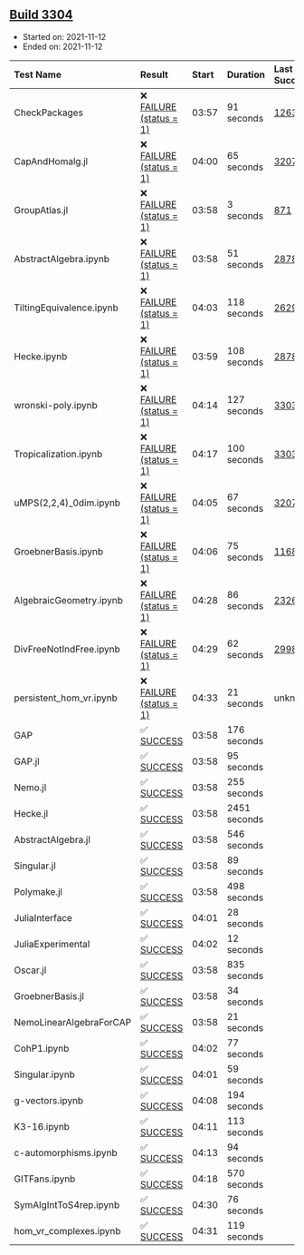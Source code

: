 ## [Build 3304](https://oscarci.mathematik.uni-kl.de/job/oscar-stable/3304/)

* Started on: 2021-11-12
* Ended on: 2021-11-12

| Test Name    | Result | Start | Duration | Last Success | First Failure |
|:-------------|:-------|:------|:---------|:-------------|:--------------|
| CheckPackages | ❌ [FAILURE (status = 1)](https://oscarci.mathematik.uni-kl.de/job/oscar-stable/3304/artifact/logs/build-3304/CheckPackages.log) | 03:57 | 91 seconds | [1263](https://oscarci.mathematik.uni-kl.de/job/oscar-stable/1263/) | [1264](https://oscarci.mathematik.uni-kl.de/job/oscar-stable/1264/) |
| CapAndHomalg.jl | ❌ [FAILURE (status = 1)](https://oscarci.mathematik.uni-kl.de/job/oscar-stable/3304/artifact/logs/build-3304/CapAndHomalg.jl.log) | 04:00 | 65 seconds | [3207](https://oscarci.mathematik.uni-kl.de/job/oscar-stable/3207/) | [3208](https://oscarci.mathematik.uni-kl.de/job/oscar-stable/3208/) |
| GroupAtlas.jl | ❌ [FAILURE (status = 1)](https://oscarci.mathematik.uni-kl.de/job/oscar-stable/3304/artifact/logs/build-3304/GroupAtlas.jl.log) | 03:58 | 3 seconds | [871](https://oscarci.mathematik.uni-kl.de/job/oscar-stable/871/) | [872](https://oscarci.mathematik.uni-kl.de/job/oscar-stable/872/) |
| AbstractAlgebra.ipynb | ❌ [FAILURE (status = 1)](https://oscarci.mathematik.uni-kl.de/job/oscar-stable/3304/artifact/logs/build-3304/AbstractAlgebra.ipynb.log) | 03:58 | 51 seconds | [2878](https://oscarci.mathematik.uni-kl.de/job/oscar-stable/2878/) | [2879](https://oscarci.mathematik.uni-kl.de/job/oscar-stable/2879/) |
| TiltingEquivalence.ipynb | ❌ [FAILURE (status = 1)](https://oscarci.mathematik.uni-kl.de/job/oscar-stable/3304/artifact/logs/build-3304/TiltingEquivalence.ipynb.log) | 04:03 | 118 seconds | [2629](https://oscarci.mathematik.uni-kl.de/job/oscar-stable/2629/) | [2630](https://oscarci.mathematik.uni-kl.de/job/oscar-stable/2630/) |
| Hecke.ipynb | ❌ [FAILURE (status = 1)](https://oscarci.mathematik.uni-kl.de/job/oscar-stable/3304/artifact/logs/build-3304/Hecke.ipynb.log) | 03:59 | 108 seconds | [2878](https://oscarci.mathematik.uni-kl.de/job/oscar-stable/2878/) | [2879](https://oscarci.mathematik.uni-kl.de/job/oscar-stable/2879/) |
| wronski-poly.ipynb | ❌ [FAILURE (status = 1)](https://oscarci.mathematik.uni-kl.de/job/oscar-stable/3304/artifact/logs/build-3304/wronski-poly.ipynb.log) | 04:14 | 127 seconds | [3303](https://oscarci.mathematik.uni-kl.de/job/oscar-stable/3303/) | [3304](https://oscarci.mathematik.uni-kl.de/job/oscar-stable/3304/) |
| Tropicalization.ipynb | ❌ [FAILURE (status = 1)](https://oscarci.mathematik.uni-kl.de/job/oscar-stable/3304/artifact/logs/build-3304/Tropicalization.ipynb.log) | 04:17 | 100 seconds | [3303](https://oscarci.mathematik.uni-kl.de/job/oscar-stable/3303/) | [3304](https://oscarci.mathematik.uni-kl.de/job/oscar-stable/3304/) |
| uMPS(2,2,4)_0dim.ipynb | ❌ [FAILURE (status = 1)](https://oscarci.mathematik.uni-kl.de/job/oscar-stable/3304/artifact/logs/build-3304/uMPS-2-2-4-_0dim.ipynb.log) | 04:05 | 67 seconds | [3207](https://oscarci.mathematik.uni-kl.de/job/oscar-stable/3207/) | [3208](https://oscarci.mathematik.uni-kl.de/job/oscar-stable/3208/) |
| GroebnerBasis.ipynb | ❌ [FAILURE (status = 1)](https://oscarci.mathematik.uni-kl.de/job/oscar-stable/3304/artifact/logs/build-3304/GroebnerBasis.ipynb.log) | 04:06 | 75 seconds | [1168](https://oscarci.mathematik.uni-kl.de/job/oscar-stable/1168/) | [1169](https://oscarci.mathematik.uni-kl.de/job/oscar-stable/1169/) |
| AlgebraicGeometry.ipynb | ❌ [FAILURE (status = 1)](https://oscarci.mathematik.uni-kl.de/job/oscar-stable/3304/artifact/logs/build-3304/AlgebraicGeometry.ipynb.log) | 04:28 | 86 seconds | [2326](https://oscarci.mathematik.uni-kl.de/job/oscar-stable/2326/) | [2327](https://oscarci.mathematik.uni-kl.de/job/oscar-stable/2327/) |
| DivFreeNotIndFree.ipynb | ❌ [FAILURE (status = 1)](https://oscarci.mathematik.uni-kl.de/job/oscar-stable/3304/artifact/logs/build-3304/DivFreeNotIndFree.ipynb.log) | 04:29 | 62 seconds | [2998](https://oscarci.mathematik.uni-kl.de/job/oscar-stable/2998/) | [2999](https://oscarci.mathematik.uni-kl.de/job/oscar-stable/2999/) |
| persistent_hom_vr.ipynb | ❌ [FAILURE (status = 1)](https://oscarci.mathematik.uni-kl.de/job/oscar-stable/3304/artifact/logs/build-3304/persistent_hom_vr.ipynb.log) | 04:33 | 21 seconds | unknown | unknown |
| GAP | ✅ [SUCCESS](https://oscarci.mathematik.uni-kl.de/job/oscar-stable/3304/artifact/logs/build-3304/GAP.log) | 03:58 | 176 seconds |  |  |
| GAP.jl | ✅ [SUCCESS](https://oscarci.mathematik.uni-kl.de/job/oscar-stable/3304/artifact/logs/build-3304/GAP.jl.log) | 03:58 | 95 seconds |  |  |
| Nemo.jl | ✅ [SUCCESS](https://oscarci.mathematik.uni-kl.de/job/oscar-stable/3304/artifact/logs/build-3304/Nemo.jl.log) | 03:58 | 255 seconds |  |  |
| Hecke.jl | ✅ [SUCCESS](https://oscarci.mathematik.uni-kl.de/job/oscar-stable/3304/artifact/logs/build-3304/Hecke.jl.log) | 03:58 | 2451 seconds |  |  |
| AbstractAlgebra.jl | ✅ [SUCCESS](https://oscarci.mathematik.uni-kl.de/job/oscar-stable/3304/artifact/logs/build-3304/AbstractAlgebra.jl.log) | 03:58 | 546 seconds |  |  |
| Singular.jl | ✅ [SUCCESS](https://oscarci.mathematik.uni-kl.de/job/oscar-stable/3304/artifact/logs/build-3304/Singular.jl.log) | 03:58 | 89 seconds |  |  |
| Polymake.jl | ✅ [SUCCESS](https://oscarci.mathematik.uni-kl.de/job/oscar-stable/3304/artifact/logs/build-3304/Polymake.jl.log) | 03:58 | 498 seconds |  |  |
| JuliaInterface | ✅ [SUCCESS](https://oscarci.mathematik.uni-kl.de/job/oscar-stable/3304/artifact/logs/build-3304/JuliaInterface.log) | 04:01 | 28 seconds |  |  |
| JuliaExperimental | ✅ [SUCCESS](https://oscarci.mathematik.uni-kl.de/job/oscar-stable/3304/artifact/logs/build-3304/JuliaExperimental.log) | 04:02 | 12 seconds |  |  |
| Oscar.jl | ✅ [SUCCESS](https://oscarci.mathematik.uni-kl.de/job/oscar-stable/3304/artifact/logs/build-3304/Oscar.jl.log) | 03:58 | 835 seconds |  |  |
| GroebnerBasis.jl | ✅ [SUCCESS](https://oscarci.mathematik.uni-kl.de/job/oscar-stable/3304/artifact/logs/build-3304/GroebnerBasis.jl.log) | 03:58 | 34 seconds |  |  |
| NemoLinearAlgebraForCAP | ✅ [SUCCESS](https://oscarci.mathematik.uni-kl.de/job/oscar-stable/3304/artifact/logs/build-3304/NemoLinearAlgebraForCAP.log) | 03:58 | 21 seconds |  |  |
| CohP1.ipynb | ✅ [SUCCESS](https://oscarci.mathematik.uni-kl.de/job/oscar-stable/3304/artifact/logs/build-3304/CohP1.ipynb.log) | 04:02 | 77 seconds |  |  |
| Singular.ipynb | ✅ [SUCCESS](https://oscarci.mathematik.uni-kl.de/job/oscar-stable/3304/artifact/logs/build-3304/Singular.ipynb.log) | 04:01 | 59 seconds |  |  |
| g-vectors.ipynb | ✅ [SUCCESS](https://oscarci.mathematik.uni-kl.de/job/oscar-stable/3304/artifact/logs/build-3304/g-vectors.ipynb.log) | 04:08 | 194 seconds |  |  |
| K3-16.ipynb | ✅ [SUCCESS](https://oscarci.mathematik.uni-kl.de/job/oscar-stable/3304/artifact/logs/build-3304/K3-16.ipynb.log) | 04:11 | 113 seconds |  |  |
| c-automorphisms.ipynb | ✅ [SUCCESS](https://oscarci.mathematik.uni-kl.de/job/oscar-stable/3304/artifact/logs/build-3304/c-automorphisms.ipynb.log) | 04:13 | 94 seconds |  |  |
| GITFans.ipynb | ✅ [SUCCESS](https://oscarci.mathematik.uni-kl.de/job/oscar-stable/3304/artifact/logs/build-3304/GITFans.ipynb.log) | 04:18 | 570 seconds |  |  |
| SymAlgIntToS4rep.ipynb | ✅ [SUCCESS](https://oscarci.mathematik.uni-kl.de/job/oscar-stable/3304/artifact/logs/build-3304/SymAlgIntToS4rep.ipynb.log) | 04:30 | 76 seconds |  |  |
| hom_vr_complexes.ipynb | ✅ [SUCCESS](https://oscarci.mathematik.uni-kl.de/job/oscar-stable/3304/artifact/logs/build-3304/hom_vr_complexes.ipynb.log) | 04:31 | 119 seconds |  |  |
